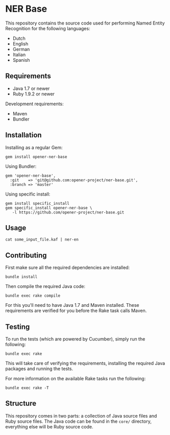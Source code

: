 # NER Base

This repository contains the source code used for performing Named Entity
Recognition for the following languages:

* Dutch
* English
* German
* Italian
* Spanish

## Requirements

* Java 1.7 or newer
* Ruby 1.9.2 or newer

Development requirements:

* Maven
* Bundler

## Installation

Installing as a regular Gem:

    gem install opener-ner-base

Using Bundler:

    gem 'opener-ner-base',
      :git    => 'git@github.com:opener-project/ner-base.git',
      :branch => 'master'

Using specific install:

    gem install specific_install
    gem specific_install opener-ner-base \
       -l https://github.com/opener-project/ner-base.git

## Usage

    cat some_input_file.kaf | ner-en

## Contributing

First make sure all the required dependencies are installed:

    bundle install

Then compile the required Java code:

    bundle exec rake compile

For this you'll need to have Java 1.7 and Maven installed. These requirements
are verified for you before the Rake task calls Maven.

## Testing

To run the tests (which are powered by Cucumber), simply run the following:

    bundle exec rake

This will take care of verifying the requirements, installing the required Java
packages and running the tests.

For more information on the available Rake tasks run the following:

    bundle exec rake -T

## Structure

This repository comes in two parts: a collection of Java source files and Ruby
source files. The Java code can be found in the `core/` directory, everything
else will be Ruby source code.
